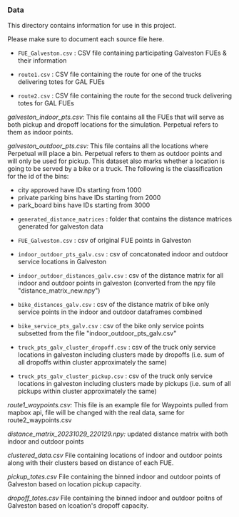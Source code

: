 ### Data

This directory contains information for use in this project. 

Please make sure to document each source file here.

* `FUE_Galveston.csv` : CSV file containing participating Galveston FUEs & their information

*  `route1.csv` : CSV file containing the route for one of the trucks delivering totes for GAL FUEs

*  `route2.csv` : CSV file containing the route for the second truck delivering totes for GAL FUEs

*galveston_indoor_pts.csv:* This file contains all the FUEs that will serve as both pickup and dropoff locations for the simulation. Perpetual refers to them as indoor points.

*galveston_outdoor_pts.csv:* This file contains all the locations where Perpetual will place a bin. Perpetual refers to them as outdoor points and will only be used for pickup. This dataset also marks whether a location is going to be served by a bike or a truck. The following is the classification for the id of the bins:
- city approved have IDs starting from 1000
- private parking bins have IDs starting from 2000
- park_board bins have IDs starting from 3000


* `generated_distance_matrices` : folder that contains the distance matrices generated for galveston data 
* `FUE_Galveston.csv` : csv of original FUE points in Galveston
*  `indoor_outdoor_pts_galv.csv` : csv of concatonated indoor and outdoor service locations in Galveston
*  `indoor_outdoor_distances_galv.csv` : csv of the distance matrix for all indoor and outdoor points in galveston (converted from the npy file "distance_matrix_new.npy")

*  `bike_distances_galv.csv` : csv of the distance matrix of bike only service points in the indoor and outdoor dataframes combined
*  `bike_service_pts_galv.csv` : csv of the bike only service points subsetted from the file "indoor_outdoor_pts_galv.csv"
*  `truck_pts_galv_cluster_dropoff.csv` : csv of the truck only service locations in galveston including clusters made by dropoffs (i.e. sum of all dropoffs within cluster approximately the same) 
*  `truck_pts_galv_cluster_pickup.csv` : csv of the truck only service locations in galveston including clusters made by pickups (i.e. sum of all pickups within cluster approximately the same) 

*route1_waypoints.csv:* This file is an example file for Waypoints pulled from mapbox api, file will be changed with the real data, same for route2_waypoints.csv

*distance_matrix_20231029_220129.npy:* updated distance matrix with both indoor and outdoor points

*clustered_data.csv* File containing locations of indoor and outdoor points along with their clusters based on distance of each FUE.

*pickup_totes.csv* File containing the binned indoor and outdoor points of Galveston based on location pickup capacity. 

*dropoff_totes.csv* File containing the binned indoor and outdoor poitns of Galveston based on lcoation's dropoff capacity. 
